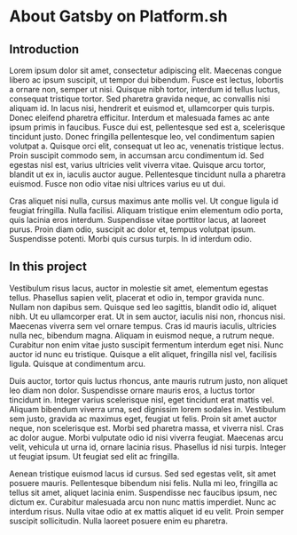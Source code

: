 # About Gatsby on Platform.sh

## Introduction

Lorem ipsum dolor sit amet, consectetur adipiscing elit. Maecenas congue libero ac ipsum suscipit, ut tempor dui bibendum. Fusce est lectus, lobortis a ornare non, semper ut nisi. Quisque nibh tortor, interdum id tellus luctus, consequat tristique tortor. Sed pharetra gravida neque, ac convallis nisi aliquam id. In lacus nisi, hendrerit et euismod et, ullamcorper quis turpis. Donec eleifend pharetra efficitur. Interdum et malesuada fames ac ante ipsum primis in faucibus. Fusce dui est, pellentesque sed est a, scelerisque tincidunt justo. Donec fringilla pellentesque leo, vel condimentum sapien volutpat a. Quisque orci elit, consequat ut leo ac, venenatis tristique lectus. Proin suscipit commodo sem, in accumsan arcu condimentum id. Sed egestas nisl est, varius ultricies velit viverra vitae. Quisque arcu tortor, blandit ut ex in, iaculis auctor augue. Pellentesque tincidunt nulla a pharetra euismod. Fusce non odio vitae nisi ultrices varius eu ut dui.

Cras aliquet nisi nulla, cursus maximus ante mollis vel. Ut congue ligula id feugiat fringilla. Nulla facilisi. Aliquam tristique enim elementum odio porta, quis lacinia eros interdum. Suspendisse vitae porttitor lacus, at laoreet purus. Proin diam odio, suscipit ac dolor et, tempus volutpat ipsum. Suspendisse potenti. Morbi quis cursus turpis. In id interdum odio.

## In this project

Vestibulum risus lacus, auctor in molestie sit amet, elementum egestas tellus. Phasellus sapien velit, placerat et odio in, tempor gravida nunc. Nullam non dapibus sem. Quisque sed leo sagittis, blandit odio id, aliquet nibh. Ut eu ullamcorper erat. Ut in sem auctor, iaculis nisi non, rhoncus nisi. Maecenas viverra sem vel ornare tempus. Cras id mauris iaculis, ultricies nulla nec, bibendum magna. Aliquam in euismod neque, a rutrum neque. Curabitur non enim vitae justo suscipit fermentum interdum eget nisi. Nunc auctor id nunc eu tristique. Quisque a elit aliquet, fringilla nisl vel, facilisis ligula. Quisque at condimentum arcu.

Duis auctor, tortor quis luctus rhoncus, ante mauris rutrum justo, non aliquet leo diam non dolor. Suspendisse ornare mauris eros, a luctus tortor tincidunt in. Integer varius scelerisque nisl, eget tincidunt erat mattis vel. Aliquam bibendum viverra urna, sed dignissim lorem sodales in. Vestibulum sem justo, gravida ac maximus eget, feugiat ut felis. Proin sit amet auctor neque, non scelerisque est. Morbi sed pharetra massa, et viverra nisl. Cras ac dolor augue. Morbi vulputate odio id nisi viverra feugiat. Maecenas arcu velit, vehicula ut urna id, ornare lacinia risus. Phasellus id nisi turpis. Integer ut feugiat ipsum. Ut feugiat sed elit ac fringilla.

Aenean tristique euismod lacus id cursus. Sed sed egestas velit, sit amet posuere mauris. Pellentesque bibendum nisi felis. Nulla mi leo, fringilla ac tellus sit amet, aliquet lacinia enim. Suspendisse nec faucibus ipsum, nec dictum ex. Curabitur malesuada arcu non nunc mattis imperdiet. Nunc ac interdum risus. Nulla vitae odio at ex mattis aliquet id eu velit. Proin semper suscipit sollicitudin. Nulla laoreet posuere enim eu pharetra.
